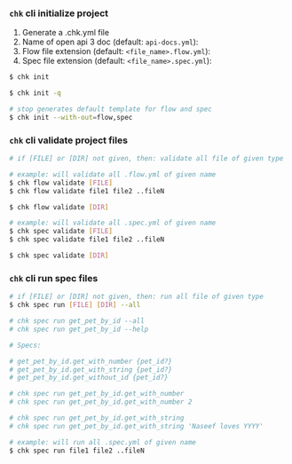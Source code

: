 ### `chk` cli initialize project


1. Generate a .chk.yml file
2. Name of open api 3 doc (default: `api-docs.yml`):
3. Flow file extension (default: `<file_name>.flow.yml`):
4. Spec file extension (default: `<file_name>.spec.yml`):

```bash
$ chk init

$ chk init -q

# stop generates default template for flow and spec
$ chk init --with-out=flow,spec 
```

### `chk` cli validate project files

```bash
# if [FILE] or [DIR] not given, then: validate all file of given type

# example: will validate all .flow.yml of given name
$ chk flow validate [FILE]
$ chk flow validate file1 file2 ..fileN

$ chk flow validate [DIR]

# example: will validate all .spec.yml of given name
$ chk spec validate [FILE]
$ chk spec validate file1 file2 ..fileN

$ chk spec validate [DIR]

```

### `chk` cli run spec files

```bash
# if [FILE] or [DIR] not given, then: run all file of given type
$ chk spec run [FILE] [DIR] --all

# chk spec run get_pet_by_id --all
# chk spec run get_pet_by_id --help

# Specs:

# get_pet_by_id.get_with_number {pet_id?}
# get_pet_by_id.get_with_string {pet_id?}
# get_pet_by_id.get_without_id {pet_id?}

# chk spec run get_pet_by_id.get_with_number
# chk spec run get_pet_by_id.get_with_number 2

# chk spec run get_pet_by_id.get_with_string
# chk spec run get_pet_by_id.get_with_string 'Naseef loves YYYY'

# example: will run all .spec.yml of given name
$ chk spec run file1 file2 ..fileN

```